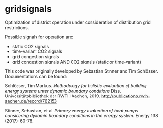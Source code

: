 # gridsignals

Optimization of district operation under consideration of distribution grid restrictions.

Possible signals for operation are:
- static CO2 signals
- time-variant CO2 signals
- grid congestion signals
- grid congestion signals AND CO2 signals (static or time-variant) 

This code was originally developed by Sebastian Stinner and Tim Schlösser. Documentations can be found: 

Schlösser, Tim Markus. *Methodology for holistic evaluation of building energy systems unter dynamic boundary conditions* Diss. Universitätsbibliothek der RWTH Aachen, 2019. http://publications.rwth-aachen.de/record/762153

Stinner, Sebastian, et al. *Primary energy evaluation of heat pumps considering dynamic boundary conditions in the energy system.* Energy 138 (2017): 60-78.
